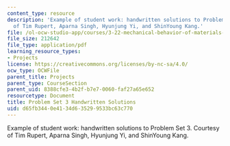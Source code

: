```yaml
---
content_type: resource
description: 'Example of student work: handwritten solutions to Problem Set 3. Courtesy
  of Tim Rupert, Aparna Singh, Hyunjung Yi, and ShinYoung Kang.'
file: /ol-ocw-studio-app/courses/3-22-mechanical-behavior-of-materials-spring-2008/d65fb3440e4134d635299533bc63c770_hw3_wiki_prob_c.pdf
file_size: 212642
file_type: application/pdf
learning_resource_types:
- Projects
license: https://creativecommons.org/licenses/by-nc-sa/4.0/
ocw_type: OCWFile
parent_title: Projects
parent_type: CourseSection
parent_uid: 8388cfe3-4b2f-b7e7-0060-faf27a65e652
resourcetype: Document
title: Problem Set 3 Handwritten Solutions
uid: d65fb344-0e41-34d6-3529-9533bc63c770
---
```

Example of student work: handwritten solutions to Problem Set 3. Courtesy of Tim Rupert, Aparna Singh, Hyunjung Yi, and ShinYoung Kang.
